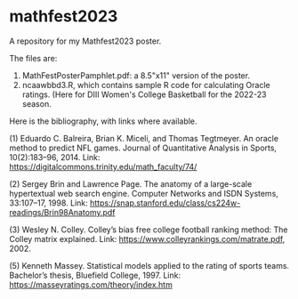 # mathfest2023
A repository for my Mathfest2023 poster.

The files are:
1) MathFestPosterPamphlet.pdf: a 8.5"x11" version of the poster. 
2) ncaawbbd3.R, which contains sample R code for calculating Oracle ratings. (Here for DIII Women's College Basketball for the 2022-23 season.

Here is the bibliography, with links where available.

(1) Eduardo C. Balreira, Brian K. Miceli, and Thomas Tegtmeyer. An oracle method to predict NFL games. Journal of Quantitative Analysis
in Sports, 10(2):183–96, 2014.
Link: https://digitalcommons.trinity.edu/math_faculty/74/

(2) Sergey Brin and Lawrence Page. The anatomy of a large-scale hypertextual web search engine. Computer Networks and ISDN Systems,
33:107–17, 1998.
Link: https://snap.stanford.edu/class/cs224w-readings/Brin98Anatomy.pdf

(3) Wesley N. Colley. Colley’s bias free college football ranking method: The Colley matrix explained.
Link: https://www.colleyrankings.com/matrate.pdf, 2002.

(5) Kenneth Massey. Statistical models applied to the rating of sports teams. Bachelor’s thesis, Bluefield College, 1997.
Link: https://masseyratings.com/theory/index.htm



